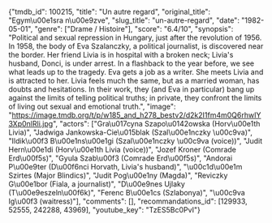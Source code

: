 {"tmdb_id": 100215, "title": "Un autre regard", "original_title": "Egym\u00e1sra n\u00e9zve", "slug_title": "un-autre-regard", "date": "1982-05-01", "genre": ["Drame / Histoire"], "score": "6.4/10", "synopsis": "Political and sexual repression in Hungary, just after the revolution of 1956. In 1958, the body of Eva Szalanczky, a political journalist, is discovered near the border. Her friend Livia is in hospital with a broken neck; Livia's husband, Donci, is under arrest. In a flashback to the year before, we see what leads up to the tragedy. Eva gets a job as a writer. She meets Livia and is attracted to her. Livia feels much the same, but as a married woman, has doubts and hesitations. In their work, they (and Eva in particular) bang up against the limits of telling political truths; in private, they confront the limits of living out sexual and emotional truth.", "image": "https://image.tmdb.org/t/p/w185_and_h278_bestv2/d2k2I1fm4m0Q6rhwIY3Xp0nlRli.jpg", "actors": ["Gra\u017cyna Szapo\u0142owska (Horv\u00e1th Livia)", "Jadwiga Jankowska-Cie\u015blak (Szal\u00e1nczky \u00c9va)", "Ildik\u00f3 B\u00e1ns\u00e1gi (Szal\u00e1nczky \u00c9va (voice))", "Judit Hern\u00e1di (Horv\u00e1th Livia (voice))", "Jozef Kroner (Comrade Erd\u00f5s)", "Gyula Szab\u00f3 (Comrade Erd\u00f5s)", "Andorai P\u00e9ter (D\u00f6nci Horvath, Livia's husband)", "\u00c1d\u00e1m Szirtes (Major Blindics)", "Judit Pog\u00e1ny (Magda)", "Reviczky G\u00e1bor (Fiala, a journalist)", "D\u00e9nes Ujlaky (T\u00e9eszeln\u00f6k)", "Ferenc B\u00e1cs (Szlabonya)", "\u00c9va Ig\u00f3 (waitress)"], "comments": [], "recommandations_id": [129933, 52555, 242288, 43969], "youtube_key": "TzES5Bc0PvI"}